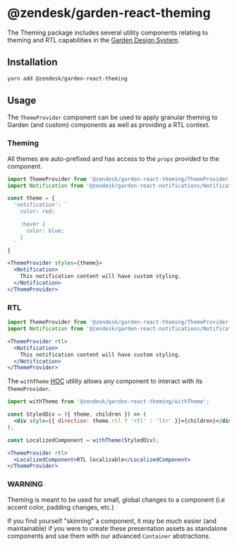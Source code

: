 # @zendesk/garden-react-theming

The Theming package includes several utility components relating to theming
and RTL capabilities in the [Garden Design System](http://zendeskgarden.github.io/).

## Installation

```sh
yarn add @zendesk/garden-react-theming
```

## Usage

The `ThemeProvider` component can be used to apply granular theming to
Garden (and custom) components as well as providing a RTL context.

### Theming

All themes are auto-prefixed and has access to the `props` provided to the component.

```jsx static
import ThemeProvider from '@zendesk/garden-react-theming/ThemeProvider';
import Notification from '@zendesk/garden-react-notifications/Notification';

const theme = {
  'notification': `
    color: red;

    :hover {
      color: blue;
    }
  `
}

<ThemeProvider styles={theme}>
  <Notification>
    This notification content will have custom styling.
  </Notification>
</ThemeProvider>
```

### RTL

```jsx static
import ThemeProvider from '@zendesk/garden-react-theming/ThemeProvider';
import Notification from '@zendesk/garden-react-notifications/Notification';

<ThemeProvider rtl>
  <Notification>
    This notification content will have custom styling.
  </Notification>
</ThemeProvider>
```

The `withTheme` [HOC](https://reactjs.org/docs/higher-order-components.html) utility
allows any component to interact with its `ThemeProvider`.

```jsx static
import withTheme from '@zendesk/garden-react-theming/withTheme';

const StyledDiv = ({ theme, children }) => (
  <div style={{ direction: theme.rtl ? 'rtl' : 'ltr' }}>{children}</div>
);

const LocalizedComponent = withTheme(StyledDiv);

<ThemeProvider rtl>
  <LocalizedComponent>RTL localizable</LocalizedComponent>
</ThemeProvider>
```

### WARNING

Theming is meant to be used for small, global changes to a component
(i.e accent color, padding changes, etc.)

If you find yourself "skinning" a component, it may be much easier (and maintainable)
if you were to create these presentation assets as standalone components and use
them with our advanced `Container` abstractions.
